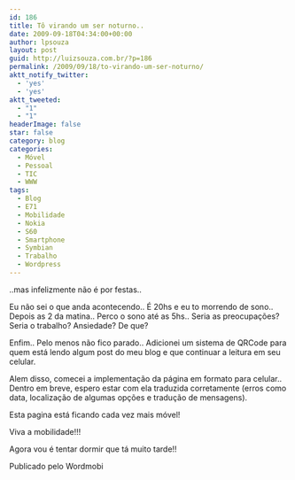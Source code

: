 ```yaml
---
id: 186
title: Tô virando um ser noturno..
date: 2009-09-18T04:34:00+00:00
author: lpsouza
layout: post
guid: http://luizsouza.com.br/?p=186
permalink: /2009/09/18/to-virando-um-ser-noturno/
aktt_notify_twitter:
  - 'yes'
  - 'yes'
aktt_tweeted:
  - "1"
  - "1"
headerImage: false
star: false
category: blog
categories:
  - Móvel
  - Pessoal
  - TIC
  - WWW
tags:
  - Blog
  - E71
  - Mobilidade
  - Nokia
  - S60
  - Smartphone
  - Symbian
  - Trabalho
  - Wordpress
---
```

..mas infelizmente não é por festas..

Eu não sei o que anda acontecendo.. É 20hs e eu to morrendo de sono.. Depois as 2 da matina.. Perco o sono até as 5hs.. Seria as preocupações? Seria o trabalho? Ansiedade? De que?

Enfim.. Pelo menos não fico parado.. Adicionei um sistema de QRCode para quem está lendo algum post do meu blog e que continuar a leitura em seu celular.

Alem disso, comecei a implementação da página em formato para celular.. Dentro em breve, espero estar com ela traduzida corretamente (erros como data, localização de algumas opções e tradução de mensagens).

Esta pagina está ficando cada vez mais móvel!

Viva a mobilidade!!!

Agora vou é tentar dormir que tá muito tarde!!

Publicado pelo Wordmobi
